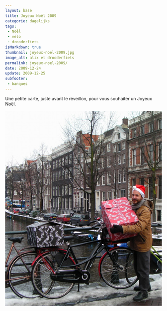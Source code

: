 ```yaml
---
layout: base
title: Joyeux Noël 2009
categorie: dagelijks
tags: 
 - Noël
 - vélo
 - drooderfiets
isMarkdown: true
thumbnail: joyeux-noel-2009.jpg
image_alt: alix et drooderfiets
permalink: joyeux-noel-2009/
date: 2009-12-24
update: 2009-12-25
subfooter:
 - banques
---
```




Une petite carte, juste avant le réveillon, pour vous souhaiter un Joyeux Noël.

![Alix porte des gros paquets de cadeau sur son vélo drooderfiets](joyeux-noel-2009.jpg)

<!-- Je vous invite à cliquer sur l'image ci-dessus pour voir mes voeux en plus grand et aussi à relire les histoires de saison. -->
